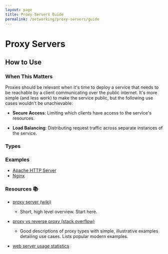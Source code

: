 ```yaml
---
layout: page
title: Proxy Servers Guide
permalink: /networking/proxy-servers/guide
---
```


# Proxy Servers

## How to Use

### When This Matters

Proxies should be relevant when it's time to deploy a service that needs to be
reachable by a client communicating over the public internet. It's more
simple (and less work) to make the service public, but the following use cases
wouldn't be unachievable:

- **Secure Access**: Limiting which clients have access to the service's resources.

- **Load Balancing**: Distributing request traffic across separate instances of
the service.

### Types

### Examples
<!-- TODO: add usage statistics image -->
- [Apache HTTP Server](https://en.wikipedia.org/wiki/Apache_HTTP_Server)
- [Nginx](https://en.wikipedia.org/wiki/Nginx)

### Resources 📚

- [proxy server (wiki)](https://en.wikipedia.org/wiki/Proxy_server)

  - Short, high level overview. Start here.

- [proxy vs reverse proxy (stack overflow)](https://stackoverflow.com/questions/224664/whats-the-difference-between-a-proxy-server-and-a-reverse-proxy-server/366212#366212)
  - Good descriptions of proxy types with simple, illustrative examples
    detailing use cases. Lists popular modern examples.

- [web server usage statistics](https://w3techs.com/technologies/overview/web_server)